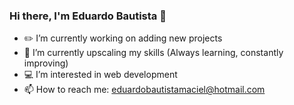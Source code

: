### Hi there, I'm Eduardo Bautista 👋

- :pencil2: I’m currently working on adding new projects
- 🌱 I’m currently upscaling my skills (Always learning, constantly improving)
- :computer: I’m interested in web development
- 📫 How to reach me: eduardobautistamaciel@hotmail.com


